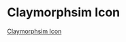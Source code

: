 # Claymorphsim Icon

[Claymorphsim Icon](https://www.youtube.com/watch?v=73C8YuDgKHg&ab_channel=OnlineTutorials)